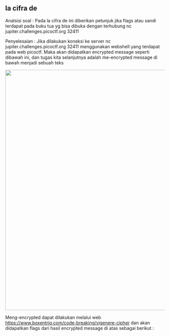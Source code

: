 ## la cifra de

Analsisi soal : 
Pada la cifra de ini diberikan petunjuk jika flags atau sandi terdapat pada buku tua yg bisa dibuka dengan terhubung nc jupiter.challenges.picoctf.org 32411 

Penyelesaian : 
Jika dilakukan koneksi ke server nc jupiter.challenges.picoctf.org 32411 menggunakan webshell yang terdapat pada web picoctf. Maka akan didapatkan encrypted message seperti dibawah ini, dan tugas kita selanjutnya adalah me-encrypted message di bawah menjadi sebuah teks

<img width="759" src="https://github.com/Delsea12/BelajarGit-Github/assets/96894117/099ac253-dc5f-446a-89d5-ea7ffed0399a">

Meng-encrypted dapat dilakukan melalui web https://www.boxentriq.com/code-breaking/vigenere-cipher dan akan didapatkan flags dari hasil encrypted message di atas sebagai berikut : 
